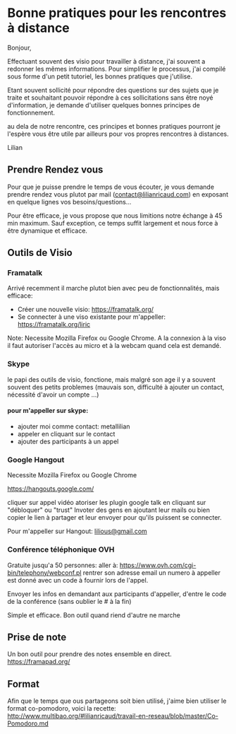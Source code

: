 
# Bonne pratiques pour les rencontres à distance

Bonjour, 

Effectuant souvent des visio pour travailler à distance, j'ai souvent a redonner les mêmes informations. Pour simplifier le processus, j'ai compilé sous forme d'un petit tutoriel, les bonnes pratiques que j'utilise. 

Etant souvent sollicité pour répondre des questions sur des sujets que je traite et souhaitant pouvoir répondre à ces sollicitations sans être noyé d'information, je demande d'utiliser quelques bonnes principes de fonctionnement.

au dela de notre rencontre, ces principes et bonnes pratiques pourront je l'espère vous être utile par ailleurs pour vos propres rencontres à distances.

Lilian

## Prendre Rendez vous

Pour que je puisse prendre le temps de vous écouter, je vous demande prendre rendez vous plutot par mail (contact@lilianricaud.com) en exposant en quelque lignes vos besoins/questions...

Pour être efficace, je vous propose que nous limitions notre échange à 45 min maximum. Sauf exception, ce temps suffit largement et nous force à être dynamique et efficace.


## Outils de Visio

### Framatalk
Arrivé recemment il marche plutot bien avec peu de fonctionnalités, mais efficace:

- Créer une nouvelle visio: https://framatalk.org/
- Se connecter à une viso existante pour m'appeller: https://framatalk.org/liric

Note: Necessite Mozilla Firefox ou Google Chrome. A la connexion à la viso il faut autoriser l'accès au micro et à la webcam quand cela est demandé.

### Skype

le papi des outils de visio, fonctione, mais malgré son age il y a souvent souvent des petits problemes (mauvais son, difficulté à ajouter un contact, nécessité d'avoir un compte ...) 



#### pour m'appeller sur skype:

- ajouter moi comme contact: metallilian
- appeler en cliquant sur le contact
- ajouter des participants à un appel

### Google Hangout

Necessite Mozilla Firefox ou Google Chrome

https://hangouts.google.com/

cliquer sur appel vidéo
atoriser les plugin google talk en cliquant sur "débloquer" ou "trust"
Invoter des gens en ajoutant leur mails ou bien copier le lien à partager et leur envoyer pour qu'ils puissent se connecter.

Pour m'appeller sur Hangout: lilious@gmail.com



### Conférence téléphonique OVH

Gratuite jusqu'a 50 personnes:
aller à:
https://www.ovh.com/cgi-bin/telephony/webconf.pl
rentrer son adresse email
un numero à appeller est donné avec un code à fournir lors de l'appel.

Envoyer les infos en demandant aux participants d'appeller, d'entre le code de la conférence (sans oublier le # à la fin)

Simple et efficace. Bon outil quand riend d'autre ne marche


## Prise de note
Un bon outil pour prendre des notes ensemble en direct.
https://framapad.org/

## Format

Afin que le temps que ous partageons soit bien utilisé, j'aime bien utiliser le format co-pomodoro, voici la recette: http://www.multibao.org/#lilianricaud/travail-en-reseau/blob/master/Co-Pomodoro.md


